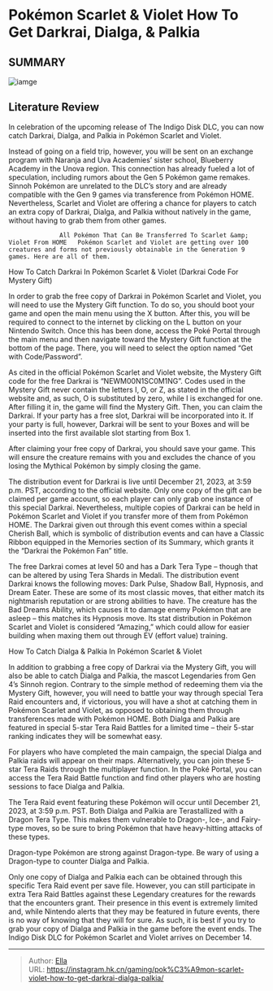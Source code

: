 # Pokémon Scarlet &amp; Violet How To Get Darkrai, Dialga, &amp; Palkia


## SUMMARY 

![iamge](https://static1.srcdn.com/wordpress/wp-content/uploads/2023/12/pokemon-scarlet-violet-free-darkrai-dialga-palkia-mystery-gift-code.jpg)

## Literature Review

In celebration of the upcoming release of The Indigo Disk DLC, you can now catch Darkrai, Dialga, and Palkia in Pokémon Scarlet and Violet.





Instead of going on a field trip, however, you will be sent on an exchange program with Naranja and Uva Academies’ sister school, Blueberry Academy in the Unova region. This connection has already fueled a lot of speculation, including rumors about the Gen 5 Pokémon game remakes. Sinnoh Pokémon are unrelated to the DLC’s story and are already compatible with the Gen 9 games via transference from Pokémon HOME. Nevertheless, Scarlet and Violet are offering a chance for players to catch an extra copy of Darkrai, Dialga, and Palkia without natively in the game, without having to grab them from other games.




                  All Pokémon That Can Be Transferred To Scarlet &amp; Violet From HOME   Pokémon Scarlet and Violet are getting over 100 creatures and forms not previously obtainable in the Generation 9 games. Here are all of them.   


 How To Catch Darkrai In Pokémon Scarlet &amp; Violet (Darkrai Code For Mystery Gift) 
          

In order to grab the free copy of Darkrai in Pokémon Scarlet and Violet, you will need to use the Mystery Gift function. To do so, you should boot your game and open the main menu using the X button. After this, you will be required to connect to the internet by clicking on the L button on your Nintendo Switch. Once this has been done, access the Poké Portal through the main menu and then navigate toward the Mystery Gift function at the bottom of the page. There, you will need to select the option named “Get with Code/Password”.




As cited in the official Pokémon Scarlet and Violet website, the Mystery Gift code for the free Darkrai is “NEWM00N1SC0M1NG”. Codes used in the Mystery Gift never contain the letters I, O, or Z, as stated in the official website and, as such, O is substituted by zero, while I is exchanged for one. After filling it in, the game will find the Mystery Gift. Then, you can claim the Darkrai. If your party has a free slot, Darkrai will be incorporated into it. If your party is full, however, Darkrai will be sent to your Boxes and will be inserted into the first available slot starting from Box 1.



After claiming your free copy of Darkrai, you should save your game. This will ensure the creature remains with you and excludes the chance of you losing the Mythical Pokémon by simply closing the game.




The distribution event for Darkrai is live until December 21, 2023, at 3:59 p.m. PST, according to the official website. Only one copy of the gift can be claimed per game account, so each player can only grab one instance of this special Darkrai. Nevertheless, multiple copies of Darkrai can be held in Pokémon Scarlet and Violet if you transfer more of them from Pokémon HOME. The Darkrai given out through this event comes within a special Cherish Ball, which is symbolic of distribution events and can have a Classic Ribbon equipped in the Memories section of its Summary, which grants it the “Darkrai the Pokémon Fan” title.




The free Darkrai comes at level 50 and has a Dark Tera Type – though that can be altered by using Tera Shards in Medali. The distribution event Darkrai knows the following moves: Dark Pulse, Shadow Ball, Hypnosis, and Dream Eater. These are some of its most classic moves, that either match its nightmarish reputation or are strong abilities to have. The creature has the Bad Dreams Ability, which causes it to damage enemy Pokémon that are asleep – this matches its Hypnosis move. Its stat distribution in Pokémon Scarlet and Violet is considered “Amazing,” which could allow for easier building when maxing them out through EV (effort value) training.



 How To Catch Dialga &amp; Palkia In Pokémon Scarlet &amp; Violet 
         

In addition to grabbing a free copy of Darkrai via the Mystery Gift, you will also be able to catch Dialga and Palkia, the mascot Legendaries from Gen 4’s Sinnoh region. Contrary to the simple method of redeeming them via the Mystery Gift, however, you will need to battle your way through special Tera Raid encounters and, if victorious, you will have a shot at catching them in Pokémon Scarlet and Violet, as opposed to obtaining them through transferences made with Pokémon HOME. Both Dialga and Palkia are featured in special 5-star Tera Raid Battles for a limited time – their 5-star ranking indicates they will be somewhat easy.




For players who have completed the main campaign, the special Dialga and Palkia raids will appear on their maps. Alternatively, you can join these 5-star Tera Raids through the multiplayer function. In the Poké Portal, you can access the Tera Raid Battle function and find other players who are hosting sessions to face Dialga and Palkia.

The Tera Raid event featuring these Pokémon will occur until December 21, 2023, at 3:59 p.m. PST. Both Dialga and Palkia are Terastallized with a Dragon Tera Type. This makes them vulnerable to Dragon-, Ice-, and Fairy-type moves, so be sure to bring Pokémon that have heavy-hitting attacks of these types.



Dragon-type Pokémon are strong against Dragon-type. Be wary of using a Dragon-type to counter Dialga and Palkia.




Only one copy of Dialga and Palkia each can be obtained through this specific Tera Raid event per save file. However, you can still participate in extra Tera Raid Battles against these Legendary creatures for the rewards that the encounters grant. Their presence in this event is extremely limited and, while Nintendo alerts that they may be featured in future events, there is no way of knowing that they will for sure. As such, it is best if you try to grab your copy of Dialga and Palkia in the game before the event ends. The Indigo Disk DLC for Pokémon Scarlet and Violet arrives on December 14.






---

> Author: [Ella](https://instagram.hk.cn/)  
> URL: https://instagram.hk.cn/gaming/pok%C3%A9mon-scarlet-violet-how-to-get-darkrai-dialga-palkia/  

